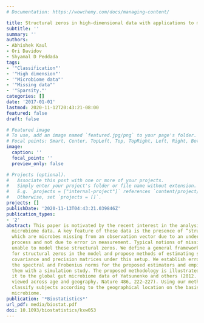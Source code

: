 ```yaml
---
# Documentation: https://wowchemy.com/docs/managing-content/

title: Structural zeros in high-dimensional data with applications to microbiome studies
subtitle: ''
summary: ''
authors:
- Abhishek Kaul
- Ori Davidov
- Shyamal D Peddada
tags:
- '"Classification"'
- '"High dimension"'
- '"Microbiome data"'
- '"Missing data"'
- '"Sparsity."'
categories: []
date: '2017-01-01'
lastmod: 2020-11-12T20:43:21-08:00
featured: false
draft: false

# Featured image
# To use, add an image named `featured.jpg/png` to your page's folder.
# Focal points: Smart, Center, TopLeft, Top, TopRight, Left, Right, BottomLeft, Bottom, BottomRight.
image:
  caption: ''
  focal_point: ''
  preview_only: false

# Projects (optional).
#   Associate this post with one or more of your projects.
#   Simply enter your project's folder or file name without extension.
#   E.g. `projects = ["internal-project"]` references `content/project/deep-learning/index.md`.
#   Otherwise, set `projects = []`.
projects: []
publishDate: '2020-11-13T04:43:21.039846Z'
publication_types:
- '2'
abstract: This paper is motivated by the recent interest in the analysis of high-dimensional
  microbiome data. A key feature of these data is the presence of “structural zeros”
  which are microbes missing from an observation vector due to an underlying biological
  process and not due to error in measurement. Typical notions of missingness are
  unable to model these structural zeros. We define a general framework which allows
  for structural zeros in the model and propose methods of estimating sparse high-dimensional
  covariance and precision matrices under this setup. We establish error bounds in
  the spectral and Frobenius norms for the proposed estimators and empirically verify
  them with a simulation study. The proposed methodology is illustrated by applying
  it to the global gut microbiome data of Yatsunenko and others (2012. Human gut microbiome
  viewed across age and geography. Nature 486, 222–227). Using our methodology we
  classify subjects according to the geographical location on the basis of their gut
  microbiome.
publication: '*Biostatistics*'
url_pdf: media/biostat.pdf
doi: 10.1093/biostatistics/kxw053
---
```

